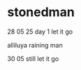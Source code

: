 


    
 # stonedman
28 05 25 day 1
let it go

alliluya 
raining man
     
  
30 05 
still let it go 
